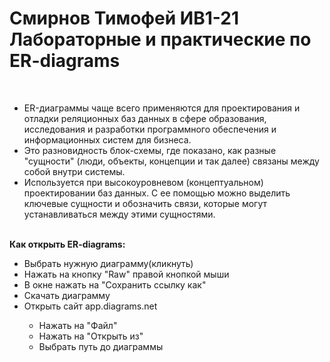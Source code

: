 <h1>Смирнов Тимофей ИВ1-21<br>Лабораторные и практические по ER-diagrams</h1> <br>
<ul>
    <li>ER-диаграммы чаще всего применяются для проектирования и отладки реляционных баз данных в сфере образования, исследования и разработки программного обеспечения и информационных систем для бизнеса.</li>
    <li>Это разновидность блок-схемы, где показано, как разные "сущности" (люди, объекты, концепции и так далее) связаны между собой внутри системы.</li>
    <li>Используется при высокоуровневом (концептуальном) проектировании баз данных. С ее помощью можно выделить ключевые сущности и обозначить связи, которые могут устанавливаться между этими сущностями.</li></ul><br>
<b>Как открыть ER-diagrams: </b>
    <ul><li>Выбрать нужную диаграмму(кликнуть)</li>
        <li>Нажать на кнопку "Raw" правой кнопкой мыши</li>
        <li>В окне нажать на "Сохранить ссылку как"</li>
        <li>Скачать диаграмму</li><li>Открыть сайт app.diagrams.net</li>
            <ul>
                <li>Нажать на "Файл"</li>
                <li>Нажать на "Открыть из"</li>
                <li>Выбрать путь до диаграммы</li></ul></ul></ul>
